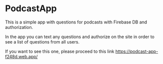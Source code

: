 # PodcastApp
This is a simple app with questions for podcasts with Firebase DB and authorization. 

In the app you can text any questions and authorize on the site in order to see a list of questions from all users.

If you want to see this one, please proceed to this link https://podcast-app-f248d.web.app/
